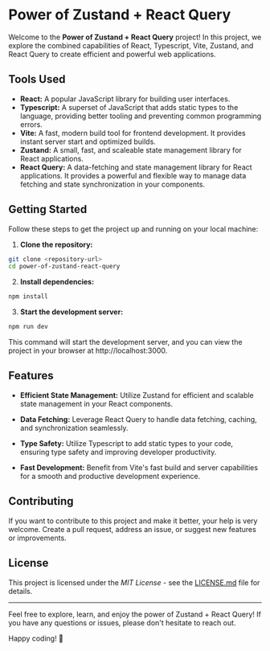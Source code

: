 # Power of Zustand + React Query

Welcome to the **Power of Zustand + React Query** project! In this project, we explore the combined capabilities of React, Typescript, Vite, Zustand, and React Query to create efficient and powerful web applications.

## Tools Used

- **React:** A popular JavaScript library for building user interfaces.
- **Typescript:** A superset of JavaScript that adds static types to the language, providing better tooling and preventing common programming errors.
- **Vite:** A fast, modern build tool for frontend development. It provides instant server start and optimized builds.
- **Zustand:** A small, fast, and scaleable state management library for React applications.
- **React Query:** A data-fetching and state management library for React applications. It provides a powerful and flexible way to manage data fetching and state synchronization in your components.

## Getting Started

Follow these steps to get the project up and running on your local machine:

1. **Clone the repository:**

```bash
git clone <repository-url>
cd power-of-zustand-react-query
```

2. **Install dependencies:**

```bash
npm install
```

3. **Start the development server:**

```bash
npm run dev
```

This command will start the development server, and you can view the project in your browser at http://localhost:3000.

## Features

- **Efficient State Management:** Utilize Zustand for efficient and scalable state management in your React components.

- **Data Fetching:** Leverage React Query to handle data fetching, caching, and synchronization seamlessly.

- **Type Safety:** Utilize Typescript to add static types to your code, ensuring type safety and improving developer productivity.

- **Fast Development:** Benefit from Vite's fast build and server capabilities for a smooth and productive development experience.

## Contributing

If you want to contribute to this project and make it better, your help is very welcome.
Create a pull request, address an issue, or suggest new features or improvements.

## License

This project is licensed under the _MIT License_ - see the [LICENSE.md](./LICENSE.md) file for details.

---

Feel free to explore, learn, and enjoy the power of Zustand + React Query! If you have any questions or issues, please don't hesitate to reach out.

Happy coding! 🚀
